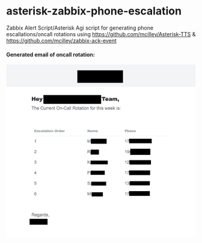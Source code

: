 # asterisk-zabbix-phone-escalation
Zabbix Alert Script/Asterisk Agi script for generating phone escallations/oncall rotations using https://github.com/mcilley/Asterisk-TTS & https://github.com/mcilley/zabbix-ack-event


#### Generated email of oncall rotation:
![Alt text](/images/email.png?raw=true "example email of oncall rotation" )
